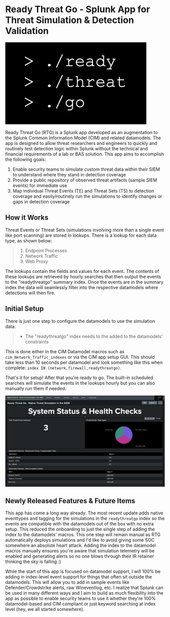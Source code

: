 # Ready Threat Go - Splunk App for Threat Simulation & Detection Validation
![Alt text](Logo.png)

Ready Threat Go (RTG) is a Splunk app developed as an augmentation to the Splunk Common Information Model (CIM) and related datamodels. The app is designed to allow threat researchers and engineers to quickly and routinely test detection logic within Splunk without the technical and financial requirements of a lab or BAS solution. This app aims to accomplish the following goals:

1. Enable security teams to simulate custom threat data within their SIEM to understand where they stand in detection coverage
2. Provide a public repository of observed threat artifacts (sample SIEM events) for immediate use
3. Map individual Threat Events (TE) and Threat Sets (TS) to detection coverage and easily/routinely run the simulations to identify changes or gaps in detection coverage

## How it Works
Threat Events or Threat Sets (simulations involving more than a single event like port scanning) are stored in lookups. There is a lookup for each data type, as shown below:
> 1. Endpoint Processes
> 2. Network Traffic
> 3. Web Proxy

The lookups contain the fields and values for each event. The contents of these lookups are retrieved by hourly searches that then output the events to the "readythreatgo" summary index. Once the events are in the summary index the data will seamlessly filter into the respective datamodels where detections will then fire. 

## Initial Setup
There is just one step to configure the datamodels to use the simulation data:
> * The "readythreatgo" index needs to the added to the datamodels' constraints

This is done either in the CIM Datamodel macros such as `cim_Network_Traffic_indexes` or via the CIM app setup GUI. This should take less than 10 seconds per datamodel and look something like this when complete: `index IN (network,firewall,readythreatgo)`.

That's it for setup! After that you're ready to go. The built-in scheduled searches will simulate the events in the lookups hourly but you can also manually run them if needed.

![Alt text](Dashboard%20Demo.png)

## Newly Released Features & Future Items
This app has come a long way already. The most recent update adds native eventtypes and tagging for the simulations in the `readythreatgo` index so the events are compatible with the datamodels out of the box with no extra setup. This reduced the onboarding to just the single step of adding the index to the datamodels' macros. This one step will remain manual as RTG automatically deploys simulations and I'd like to avoid giving some SOC somewhere an absolute heart attack. Adding the index to the datamodel macros manually ensures you're aware that simulation telemetry will be enabled and generating alerts so no one blows through their IR retainer thinking the sky is falling :)

While the start of this app is focused on datamodel support, I will 100% be adding in index-level event support for things that often sit outside the datamodels. This will allow you to add in sample events like Defender/Crowdstrike alerts, raw Wineventlog, etc. I realize that Splunk can be used in many different ways and I aim to build as much flexibility into the app as possible to enable security teams to use it whether they're 100% datamodel-based and CIM compliant or just keyword searching at index level (hey, we all started somewhere).
